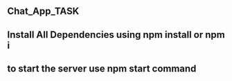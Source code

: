 ## Chat_App_TASK

## Install All Dependencies using  npm install or npm i
## to start the server use npm start command
